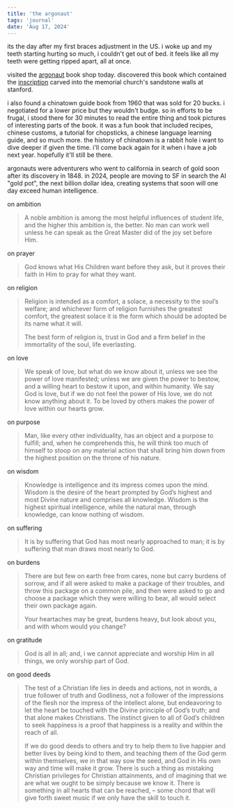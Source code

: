 ```yaml
---
title: 'the argonaut'
tags: 'journal'
date: 'Aug 17, 2024'
---
```


its the day after my first braces adjustment in the US. i woke up and my teeth starting hurting so much, i couldn't get out of bed. it feels like all my teeth were getting ripped apart, all at once.

visited the [argonaut](https://argonautbookshop.com/) book shop today. discovered this book which contained the [inscription](https://orsl.stanford.edu/memorial-church-inscriptions) carved into the memorial church's sandstone walls at stanford.

i also found a chinatown guide book from 1960 that was sold for 20 bucks. i negotiated for a lower price but they wouldn't budge. so in efforts to be frugal, i stood there for 30 minutes to read the entire thing and took pictures of interesting parts of the book. it was a fun book that included recipes, chinese customs, a tutorial for chopsticks, a chinese language learning guide, and so much more. the history of chinatown is a rabbit hole i want to dive deeper if given the time. i'll come back again for it when i have a job next year. hopefully it'll still be there.

argonauts were adventurers who went to california in search of gold soon after its discovery in 1848. in 2024, people are moving to SF in search the AI "gold pot", the next billion dollar idea, creating systems that soon will one day exceed human intelligence.

on ambition

> A noble ambition is among the most helpful influences of student life, and the higher this ambition is, the better. No man can work well unless he can speak as the Great Master did of the joy set before Him.

on prayer

> God knows what His Children want before they ask, but it proves their faith in Him to pray for what they want.

on religion

> Religion is intended as a comfort, a solace, a necessity to the soul’s welfare; and whichever form of religion furnishes the greatest comfort, the greatest solace it is the form which should be adopted be its name what it will.
>
> The best form of religion is, trust in God and a firm belief in the immortality of the soul, life everlasting.

on love

> We speak of love, but what do we know about it, unless we see the power of love manifested; unless we are given the power to bestow, and a willing heart to bestow it upon, and within humanity. We say God is love, but if we do not feel the power of His love, we do not know anything about it. To be loved by others makes the power of love within our hearts grow.

on purpose

> Man, like every other individuality, has an object and a purpose to fulfill; and, when he comprehends this, he will think too much of himself to stoop on any material action that shall bring him down from the highest position on the throne of his nature.

on wisdom

> Knowledge is intelligence and its impress comes upon the mind. Wisdom is the desire of the heart prompted by God’s highest and most Divine nature and comprises all knowledge. Wisdom is the highest spiritual intelligence, while the natural man, through knowledge, can know nothing of wisdom.

on suffering

> It is by suffering that God has most nearly approached to man; it is by suffering that man draws most nearly to God.

on burdens

> There are but few on earth free from cares, none but carry burdens of sorrow, and if all were asked to make a package of their troubles, and throw this package on a common pile, and then were asked to go and choose a package which they were willing to bear, all would select their own package again.
>
> Your heartaches may be great, burdens heavy, but look about you, and with whom would you change?

on gratitude

> God is all in all; and, i we cannot appreciate and worship Him in all things, we only worship part of God.

on good deeds

> The test of a Christian life lies in deeds and actions, not in words, a true follower of truth and Godliness, not a follower of the impressions of the flesh nor the impress of the intellect alone, but endeavoring to let the heart be touched with the Divine principle of God’s truth; and that alone makes Christians. The instinct given to all of God’s children to seek happiness is a proof that happiness is a reality and within the reach of all.
>
> If we do good deeds to others and try to help them to live happier and better lives by being kind to them, and teaching them of the God germ within themselves, we in that way sow the seed, and God in His own way and time will make it grow. There is such a thing as mistaking Christian privileges for Christian attainments, and of imagining that we are what we ought to be simply because we know it. There is something in all hearts that can be reached, – some chord that will give forth sweet music if we only have the skill to touch it.
